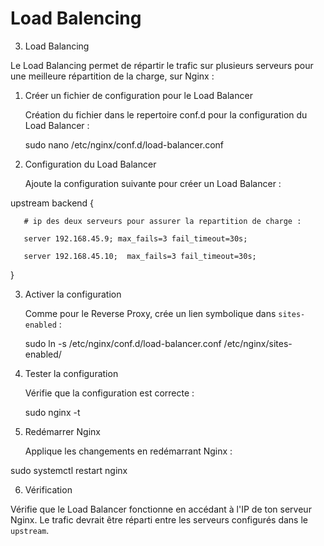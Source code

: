 # Load Balencing
3. Load Balancing 

Le Load Balancing permet de répartir le trafic sur plusieurs serveurs pour une meilleure répartition de la charge, sur Nginx : 

1. Créer un fichier de configuration pour le Load Balancer   

   Création du fichier dans le repertoire conf.d pour la configuration du Load Balancer : 

   sudo nano /etc/nginx/conf.d/load-balancer.conf 

2. Configuration du Load Balancer  

   Ajoute la configuration suivante pour créer un Load Balancer : 

 upstream backend { 

       # ip des deux serveurs pour assurer la repartition de charge : 

       server 192.168.45.9; max_fails=3 fail_timeout=30s;  

       server 192.168.45.10;  max_fails=3 fail_timeout=30s; 

   } 

3. Activer la configuration  

   Comme pour le Reverse Proxy, crée un lien symbolique dans `sites-enabled` : 

   sudo ln -s /etc/nginx/conf.d/load-balancer.conf /etc/nginx/sites-enabled/ 

4. Tester la configuration 

   Vérifie que la configuration est correcte : 

   sudo nginx -t 

5. Redémarrer Nginx   

   Applique les changements en redémarrant Nginx : 

 sudo systemctl restart nginx 

6. Vérification

Vérifie que le Load Balancer fonctionne en accédant à l'IP de ton serveur Nginx. Le trafic devrait être réparti entre les serveurs configurés dans le `upstream`. 
